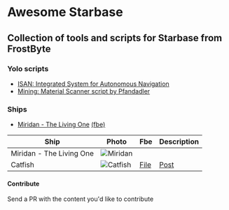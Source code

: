
# Awesome Starbase
## Collection of tools and scripts for Starbase from FrostByte

### Yolo scripts

 - [ISAN: Integrated System for Autonomous Navigation](https://github.com/Collective-SB/ISAN)
 - [Mining: Material Scanner script by Pfandadler](https://github.com/DerPfandadler/Pfandadler-YOLOL/tree/main/Material%20Scanner)
  
 


### Ships

 - [Miridan - The Living One](https://www.reddit.com/r/starbase/comments/pb97b3/miridan_the_living_one_my_newest_project_is_alive/) [(fbe)](https://github.com/xymor/awesome-starbase/blob/master/blueprints/custom/miridan/ship_1140.fbe)


| Ship                         | Photo                                                 | Fbe | Description |
|------------------------------|-------------------------------------------------------|-----|-------------|
| Miridan - The Living One     |  ![Miridan](/assets/images/tux.png)                   |     |             |
| Catfish                      |  ![Catfish](https://raw.githubusercontent.com/xymor/awesome-starbase/master/blueprints/custom/catfish/tzcfracmfai71.webp)     | [File](https://github.com/xymor/awesome-starbase/blob/master/blueprints/custom/catfish/ship_1241.fbe)    |  [Post](https://old.reddit.com/r/starbase/comments/p7c1fw/many_people_asked_for_blueprint_of_my_catfish_you/)          |

#### Contribute
 Send a PR with the content you'd like to contribute
